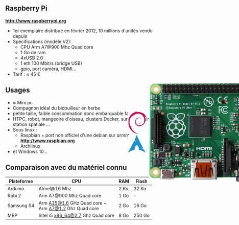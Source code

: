 ## Raspberry Pi
**http://www.raspberrypi.org**

- 1er exemplaire distribué en février 2012, 10 millions d'unités vendu depuis
- Spécifications (modèle V2):
  - CPU Arm A7@900 Mhz Quad core
  - 1 Go de ram
  - 4xUSB 2.0
  - 1 eth 100 Mbit/s (bridge USB)
  - gpio, port caméra, HDMI...
- Tarif : &asymp; 45 €

<figure style="position: absolute; top: 300px; margin-left: 450px;  width: 50%">
    <img src="ressources/rpbi-b.378216e3.jpg" alt="" />
</figure>



## Usages

- &asymp; Mini pc
- Compagnon idéal du bidouilleur en herbe
 - petite taille, faible consommation donc embarquable facilement
 - HTPC, robot, mangeoire d'oiseau, clusters Docker, sur laboratoire sur la station spatiale *<i class="fa fa-space-shuttle"></i>*...
- Sous linux :
  - Raspbian = port non officiel d'une debian sur *armhf* <br> **http://www.raspbian.org**
  - Archlinux
- et Windows 10...

<figure style="position: absolute; top: 400px; right: 250px; width: 6%;">
    <img src="ressources/debian.59dc6942.png" alt="" />
    <img src="ressources/archlinux-logo.3d792497.png" alt="" />
</figure>



## Comparaison avec du matériel connu


|  Plateforme | CPU                                                       | RAM  | Flash |
|-------------|-----------------------------------------------------------|------|-------|
| Arduino     | Atmel@16 Mhz                                              | 2&nbsp;*Ko* |   32&nbsp;*Ko*  |
| Rpbi 2      | Arm A7@900 Mhz Quad core                                  | 1&nbsp;Go | -     |
| Samsung S4  | Arm A15@1.6 GHz Quad&nbsp;core +<br> Arm A7@1.2 Ghz Quad&nbsp;core | 2&nbsp;Go | 16&nbsp;Go |
| MBP         | Intel i5 x86_64@2.7 Ghz Quad&nbsp;core | 8&nbsp;Go | 250&nbsp;Go |
